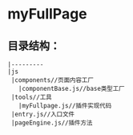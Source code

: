 myFullPage
=
目录结构：
-
	|---------
	|js
	 |components//页面内容工厂
	   |componentBase.js//base类型工厂
	 |tools//工具
	   |myFullpage.js//插件实现代码
	 |entry.js//入口文件
	 |pageEngine.js//插件方法
	
